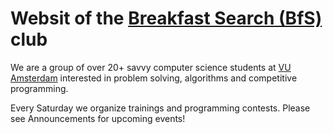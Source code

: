 # Websit of the [Breakfast Search (BfS)](http://bfs.hongyu.nl) club

We are a group of over 20+ savvy computer science students at [VU Amsterdam](https://vu.nl/en) interested in problem solving, algorithms and competitive programming.

Every Saturday we organize trainings and programming contests. Please see Announcements for upcoming events!